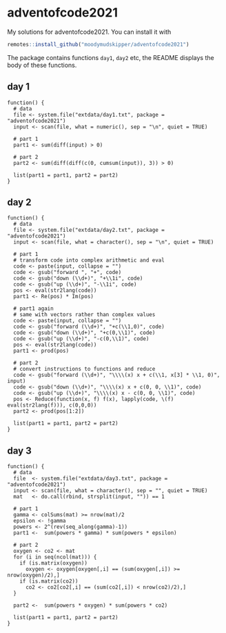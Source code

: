 
<!-- README.md is generated from README.Rmd. Please edit that file -->

# adventofcode2021

My solutions for adventofcode2021. You can install it with

``` r
remotes::install_github("moodymudskipper/adventofcode2021")
```

The package contains functions `day1`, `day2` etc, the README displays
the body of these functions.

## day 1

    function() {
      # data
      file <- system.file("extdata/day1.txt", package = "adventofcode2021")
      input <- scan(file, what = numeric(), sep = "\n", quiet = TRUE)

      # part 1
      part1 <- sum(diff(input) > 0)

      # part 2
      part2 <- sum(diff(diff(c(0, cumsum(input)), 3)) > 0)

      list(part1 = part1, part2 = part2)
    }

## day 2

    function() {
      # data
      file <- system.file("extdata/day2.txt", package = "adventofcode2021")
      input <- scan(file, what = character(), sep = "\n", quiet = TRUE)

      # part 1
      # transform code into complex arithmetic and eval
      code <- paste(input, collapse = "")
      code <- gsub("forward ", "+", code)
      code <- gsub("down (\\d+)", "+\\1i", code)
      code <- gsub("up (\\d+)", "-\\1i", code)
      pos <- eval(str2lang(code))
      part1 <- Re(pos) * Im(pos)

      # part1 again
      # same with vectors rather than complex values
      code <- paste(input, collapse = "")
      code <- gsub("forward (\\d+)", "+c(\\1,0)", code)
      code <- gsub("down (\\d+)", "+c(0,\\1)", code)
      code <- gsub("up (\\d+)", "-c(0,\\1)", code)
      pos <- eval(str2lang(code))
      part1 <- prod(pos)

      # part 2
      # convert instructions to functions and reduce
      code <- gsub("forward (\\d+)", "\\\\(x) x + c(\\1, x[3] * \\1, 0)", input)
      code <- gsub("down (\\d+)", "\\\\(x) x + c(0, 0, \\1)", code)
      code <- gsub("up (\\d+)", "\\\\(x) x - c(0, 0, \\1)", code)
      pos <- Reduce(function(x, f) f(x), lapply(code, \(f) eval(str2lang(f))), c(0,0,0))
      part2 <- prod(pos[1:2])

      list(part1 = part1, part2 = part2)
    }

## day 3

    function() {
      # data
      file  <- system.file("extdata/day3.txt", package = "adventofcode2021")
      input <- scan(file, what = character(), sep = "", quiet = TRUE)
      mat   <- do.call(rbind, strsplit(input, "")) == 1

      # part 1
      gamma <- colSums(mat) >= nrow(mat)/2
      epsilon <- !gamma
      powers <- 2^(rev(seq_along(gamma)-1))
      part1 <-  sum(powers * gamma) * sum(powers * epsilon)

      # part 2
      oxygen <- co2 <- mat
      for (i in seq(ncol(mat))) {
        if (is.matrix(oxygen))
          oxygen <- oxygen[oxygen[,i] == (sum(oxygen[,i]) >= nrow(oxygen)/2),]
        if (is.matrix(co2))
          co2 <- co2[co2[,i] == (sum(co2[,i]) < nrow(co2)/2),]
      }

      part2 <-  sum(powers * oxygen) * sum(powers * co2)

      list(part1 = part1, part2 = part2)
    }
